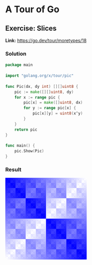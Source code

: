 # A Tour of Go

## Exercise: Slices

**Link:** https://go.dev/tour/moretypes/18

### Solution

```go
package main

import "golang.org/x/tour/pic"

func Pic(dx, dy int) [][]uint8 {
	pic := make([][]uint8, dy)
	for x := range pic {
		pic[x] = make([]uint8, dx)
		for y := range pic[x] {
			pic[x][y] = uint8(x^y)
		}
	}
	return pic
}

func main() {
	pic.Show(Pic)
}
```

### Result

![Result Image](./image.png)

